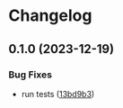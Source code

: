 # Changelog

## 0.1.0 (2023-12-19)


### Bug Fixes

* run tests ([13bd9b3](https://github.com/yte-template-engine/ytml/commit/13bd9b316d5d535a44fb608e90986d1000c6cadd))
